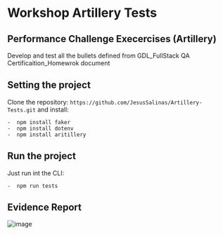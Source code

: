 # Workshop Artillery Tests

## Performance Challenge Execercises (Artillery)

Develop and test all the bullets defined from GDL_FullStack QA Certificaition_Homewrok document

## Setting the project

Clone the repository: `` https://github.com/JesusSalinas/Artillery-Tests.git `` and install: 

    -  npm install faker
    -  npm install dotenv 
    -  npm install aritillery

## Run the project 

Just run int the CLI:

    -  npm run tests

## Evidence Report

![image](https://user-images.githubusercontent.com/13878421/112088421-67823680-8b55-11eb-8f7f-8ffd7a5c1e68.png)
